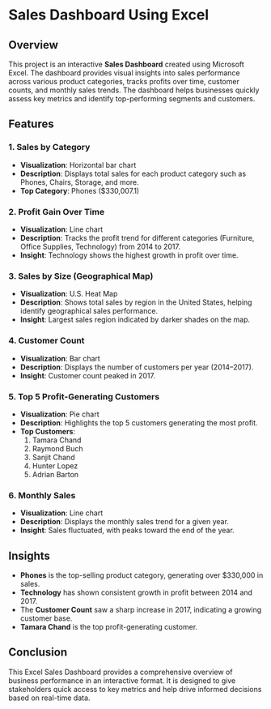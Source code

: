 # Sales Dashboard Using Excel

## Overview
This project is an interactive **Sales Dashboard** created using Microsoft Excel. The dashboard provides visual insights into sales performance across various product categories, tracks profits over time, customer counts, and monthly sales trends. The dashboard helps businesses quickly assess key metrics and identify top-performing segments and customers.

## Features

### 1. Sales by Category
- **Visualization**: Horizontal bar chart
- **Description**: Displays total sales for each product category such as Phones, Chairs, Storage, and more.
- **Top Category**: Phones ($330,007.1)

### 2. Profit Gain Over Time
- **Visualization**: Line chart
- **Description**: Tracks the profit trend for different categories (Furniture, Office Supplies, Technology) from 2014 to 2017.
- **Insight**: Technology shows the highest growth in profit over time.

### 3. Sales by Size (Geographical Map)
- **Visualization**: U.S. Heat Map
- **Description**: Shows total sales by region in the United States, helping identify geographical sales performance.
- **Insight**: Largest sales region indicated by darker shades on the map.

### 4. Customer Count
- **Visualization**: Bar chart
- **Description**: Displays the number of customers per year (2014–2017).
- **Insight**: Customer count peaked in 2017.

### 5. Top 5 Profit-Generating Customers
- **Visualization**: Pie chart
- **Description**: Highlights the top 5 customers generating the most profit.
- **Top Customers**: 
  1. Tamara Chand
  2. Raymond Buch
  3. Sanjit Chand
  4. Hunter Lopez
  5. Adrian Barton

### 6. Monthly Sales
- **Visualization**: Line chart
- **Description**: Displays the monthly sales trend for a given year.
- **Insight**: Sales fluctuated, with peaks toward the end of the year.

## Insights
- **Phones** is the top-selling product category, generating over $330,000 in sales.
- **Technology** has shown consistent growth in profit between 2014 and 2017.
- The **Customer Count** saw a sharp increase in 2017, indicating a growing customer base.
- **Tamara Chand** is the top profit-generating customer.

## Conclusion
This Excel Sales Dashboard provides a comprehensive overview of business performance in an interactive format. It is designed to give stakeholders quick access to key metrics and help drive informed decisions based on real-time data.


